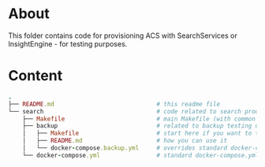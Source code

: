 # About

This folder contains code for provisioning ACS with SearchServices or InsightEngine - for testing purposes.

# Content

```ruby
.
├── README.md                             # this readme file
└── search                                # code related to search product
    ├── Makefile                          # main Makefile (with common tasks)
    ├── backup                            # related to backup testing of Search Service
    │   ├── Makefile                      # start here if you want to test backup
    │   ├── README.md                     # how you can use it
    │   └── docker-compose.backup.yml     # overrides standard docker-compose.yml with backup data
    └── docker-compose.yml                # standard docker-compose.yml for Search Service
```
